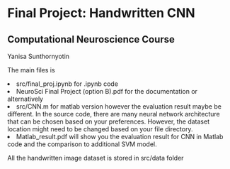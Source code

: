 # Final Project: Handwritten CNN
## Computational Neuroscience Course
Yanisa Sunthornyotin

The main files is 
<li> src/final_proj.ipynb for .ipynb code
<li> NeuroSci Final Project (option B).pdf for the documentation
or alternatively
<li> src/CNN.m for matlab version however the evaluation result maybe be different. In the source code, there are many neural network architecture that can be chosen based on your preferences. However, the dataset location might need to be changed based on your file directory.
<li> Matlab_result.pdf will show you the evaluation result for CNN in Matlab code and the comparison to additional SVM model.

All the handwritten image dataset is stored in src/data folder

